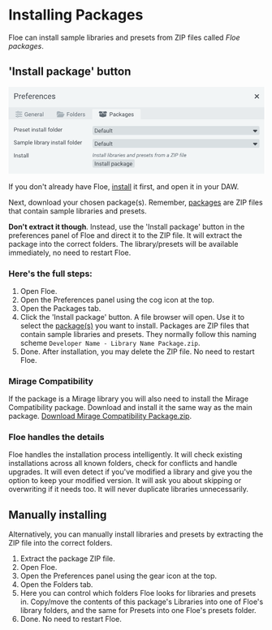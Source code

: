 <!--
SPDX-FileCopyrightText: 2025 Sam Windell
SPDX-License-Identifier: GPL-3.0-or-later
-->

# Installing Packages

Floe can install sample libraries and presets from ZIP files called _Floe packages_.

## 'Install package' button

![Floe's GUI](../images/install-package-gui.png)

If you don't already have Floe, [install](../installation/download-and-install-floe.md) it first, and open it in your DAW.

Next, download your chosen package(s). Remember, [packages](../packages/about-packages.html) are ZIP files that contain sample libraries and presets.

__Don't extract it though__. Instead, use the 'Install package' button in the preferences panel of Floe and direct it to the ZIP file. It will extract the package into the correct folders. The library/presets will be available immediately, no need to restart Floe.

### Here's the full steps:

1. Open Floe.
1. Open the Preferences panel using the <i class="fa fa-cog"></i> cog icon at the top.
1. Open the Packages tab.
1. Click the 'Install package' button. A file browser will open. Use it to select the [package(s)](../packages/about-packages.html) you want to install. Packages are ZIP files that contain sample libraries and presets. They normally follow this naming scheme `Developer Name - Library Name Package.zip`.
1. Done. After installation, you may delete the ZIP file. No need to restart Floe.

### Mirage Compatibility
If the package is a Mirage library you will also need to install the Mirage Compatibility package. Download and install it the same way as the main package. [Download Mirage Compatibility Package.zip](https://github.com/FrozenPlain/floe-mirage-compatibility/releases/download/v1.1/FrozenPlain.-.Mirage.Compatibility.Package.zip).


### Floe handles the details

Floe handles the installation process intelligently. It will check existing installations across all known folders, check for conflicts and handle upgrades. It will even detect if you've modified a library and give you the option to keep your modified version. It will ask you about skipping or overwriting if it needs too. It will never duplicate libraries unnecessarily.

## Manually installing

Alternatively, you can manually install libraries and presets by extracting the ZIP file into the correct folders.

1. Extract the package ZIP file.
1. Open Floe.
1. Open the Preferences panel using the gear icon at the top.
1. Open the Folders tab.
1. Here you can control which folders Floe looks for libraries and presets in. Copy/move the contents of this package's Libraries into one of Floe's library folders, and the same for Presets into one Floe's presets folder.
1. Done. No need to restart Floe.

